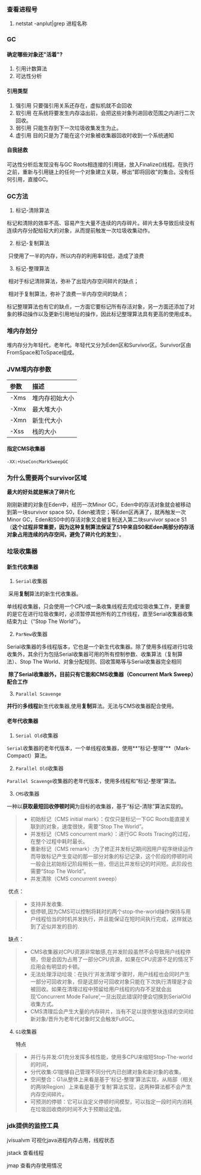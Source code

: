 ### 查看进程号
1. netstat -anplut|grep 进程名称

### GC
#### 确定哪些对象还"活着"?
1. 引用计数算法
2. 可达性分析

#### 引用类型
1. 强引用
    只要强引用关系还存在，虚拟机就不会回收
2. 软引用
    在系统将要发生内存溢出前，会把这些对象列进回收范围之内进行二次回收。
3. 弱引用
    只能生存到下一次垃圾收集发生为止。
4. 虚引用
    目的只是为了能在这个对象被收集器回收时收到一个系统通知


#### 自我拯救
 可达性分析后发现没有与GC Roots相连接的引用链，放入Finalize()线程。在执行之前，重新与引用链上的任何一个对象建立关联，移出"即将回收"的集合。没有任何引用，直接GC。

### GC方法
1. 标记-清除算法

​		标记和清除的效率不高、容易产生大量不连续的内存碎片。碎片太多导致后续没有连续内存分配给较大的对象，从而提前触发一次垃圾收集动作。

2. 标记-复制算法

​		只使用了一半的内存，所以内存的利用率较低，造成了浪费

3. 标记-整理算法

​		相对于标记清除算法，弥补了出现内存空间碎片的缺点；

​		相对于复制算法，弥补了浪费一半内存空间的缺点；

​		标记整理算法也有它的缺点，一方面它要标记所有存活对象，另一方面还添加了对象的移动操作以及更新引用地址的操作，因此标记整理算法具有更高的使用成本。


### 堆内存划分

堆内存分为年轻代，老年代。年轻代又分为Eden区和Survivor区。Survivor区由FromSpace和ToSpace组成。


### JVM堆内存参数
| 参数 | 描述 | 
| :----  | :---- | 
| -Xms | 堆内存初始大小 | 
| -Xmx | 最大堆大小 |
| -Xmn |  新生代大小|
| -Xss | 栈的大小|

#### 指定CMS收集器

`-XX:+UseConcMarkSweepGC`

### 为什么需要两个survivor区域

**最大的好处就是解决了碎片化**

刚刚新建的对象在Eden中，经历一次Minor GC，Eden中的存活对象就会被移动到第一块survivor space S0，Eden被清空；等Eden区再满了，就再触发一次Minor GC，Eden和S0中的存活对象又会被复制送入第二块survivor space S1（**这个过程非常重要，因为这种复制算法保证了S1中来自S0和Eden两部分的存活对象占用连续的内存空间，避免了碎片化的发生**）。

### 垃圾收集器

#### 新生代收集器

1. `Serial`收集器

​		采用**复制**算法的新生代收集器。

​		单线程收集器，只会使用一个CPU或一条收集线程去完成垃圾收集工作，更重要的是它在进行垃圾收集时，必须暂停其他所有的工作线程，直至Serial收集器收集结束为止（“Stop The World”）。

2. `ParNew`收集器

​		Serial收集器的多线程版本，它也是一个新生代收集器。除了使用多线程进行垃圾收集外，其余行为包括Serial收集器可用的所有控制参数、收集算法（复制算法）、Stop The World、对象分配规则、回收策略等与Serial收集器完全相同

​	 **除了Serial收集器外，目前只有它能和CMS收集器（Concurrent Mark Sweep）配合工作**

3. `Parallel Scavenge`

​		**并行**的**多线程**新生代收集器,使用**复制**算法。无法与CMS收集器配合使用。

#### 老年代收集器

1. `Serial Old`收集器

`Serial`收集器的老年代版本，一个单线程收集器，使用**“标记-整理”**（Mark-Compact）算法。

2. `Parallel Old`收集器

​		`Parallel Scavenge`收集器的老年代版本，使用多线程和“标记-整理”算法。

3. `CMS`收集器

​		一种以**获取最短回收停顿时间**为目标的收集器，基于“标记-清除”算法实现的。

> - 初始标记（CMS initial mark）：仅仅只是标记一下GC Roots能直接关联到的对象，速度很快，需要“Stop The World”。
> - 并发标记（CMS concurrent mark）：进行GC Roots Tracing的过程，在整个过程中耗时最长。
> - 重新标记（CMS remark）:为了修正并发标记期间因用户程序继续运作而导致标记产生变动的那一部分对象的标记记录，这个阶段的停顿时间一般会比初始标记阶段稍长一些，但远比并发标记的时间短。此阶段也需要“Stop The World”。
> - 并发清除（CMS concurrent sweep）

​	优点：

> - 支持并发收集.
> - 低停顿,因为CMS可以控制将耗时的两个stop-the-world操作保持与用户线程恰当的时机并发执行，并且能保证在短时间执行完成，这样就达到了近似并发的目的.

​	缺点：

> - CMS收集器对CPU资源非常敏感,在并发阶段虽然不会导致用户线程停顿，但是会因为占用了一部分CPU资源，如果在CPU资源不足的情况下应用会有明显的卡顿。
> - 无法处理浮动垃圾：在执行‘并发清理’步骤时，用户线程也会同时产生一部分可回收对象，但是这部分可回收对象只能在下次执行清理是才会被回收。如果在清理过程中预留给用户线程的内存不足就会出现‘Concurrent  Mode Failure’,一旦出现此错误时便会切换到SerialOld收集方式。
> - CMS清理后会产生大量的内存碎片，当有不足以提供整块连续的空间给新对象/晋升为老年代对象时又会触发FullGC。

4. `G1`收集器

   特点

> - 并行与并发:G1充分发挥多核性能，使用多CPU来缩短Stop-The-world的时间，
> - 分代收集:G1能够自己管理不同分代内已创建对象和新对象的收集。
> - 空间整合：G1从整体上来看是基于‘标记-整理’算法实现，从局部（相关的两块Region）上来看是基于‘复制’算法实现，这两种算法都不会产生内存空间碎片。
> - 可预测的停顿：它可以自定义停顿时间模型，可以指定一段时间内消耗在垃圾回收商的时间不大于预期设定值。

### jdk提供的监控工具

jvisualvm 可视化java进程内存占用，线程状态

jstack 查看线程

jmap 查看内存使用情况